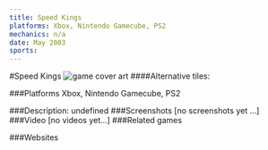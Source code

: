 ```yaml
---
title: Speed Kings
platforms: Xbox, Nintendo Gamecube, PS2
mechanics: n/a
date: May 2003
sports: 
---
```

#Speed Kings
![game cover art](//images.igdb.com/igdb/image/upload/t_cover_big/kygiorfclngunqoh6nkh.jpg "Logo Title Text 1")
####Alternative tiles:

###Platforms
Xbox, Nintendo Gamecube, PS2

###Description:
undefined
###Screenshots
[no screenshots yet ...]
###Video
[no videos yet...]
###Related games

###Websites

